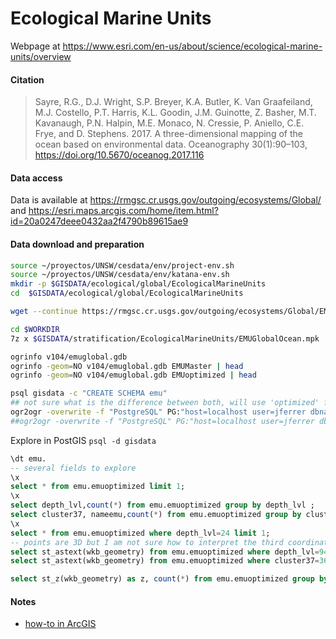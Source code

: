 # Ecological Marine Units

Webpage at https://www.esri.com/en-us/about/science/ecological-marine-units/overview

#### Citation
> Sayre, R.G., D.J. Wright, S.P. Breyer, K.A. Butler, K. Van Graafeiland, M.J. Costello, P.T. Harris, K.L. Goodin, J.M. Guinotte, Z. Basher, M.T. Kavanaugh, P.N. Halpin, M.E. Monaco, N. Cressie, P. Aniello, C.E. Frye, and D. Stephens. 2017. A three-​dimensional mapping of the ocean based on environmental data. Oceanography 30(1):90–103, https://doi.org/10.5670/oceanog.2017.116

#### Data access

Data is available at https://rmgsc.cr.usgs.gov/outgoing/ecosystems/Global/ and https://esri.maps.arcgis.com/home/item.html?id=20a0247deee0432aa2f4790b89615ae9

#### Data download and preparation

```sh
source ~/proyectos/UNSW/cesdata/env/project-env.sh
source ~/proyectos/UNSW/cesdata/env/katana-env.sh
mkdir -p $GISDATA/ecological/global/EcologicalMarineUnits
cd  $GISDATA/ecological/global/EcologicalMarineUnits

wget --continue https://rmgsc.cr.usgs.gov/outgoing/ecosystems/Global/EMUGlobalOcean.mpk

cd $WORKDIR
7z x $GISDATA/stratification/EcologicalMarineUnits/EMUGlobalOcean.mpk

ogrinfo v104/emuglobal.gdb
ogrinfo -geom=NO v104/emuglobal.gdb EMUMaster | head
ogrinfo -geom=NO v104/emuglobal.gdb EMUoptimized | head

psql gisdata -c "CREATE SCHEMA emu"
## not sure what is the difference between both, will use 'optimized' for now
ogr2ogr -overwrite -f "PostgreSQL" PG:"host=localhost user=jferrer dbname=gisdata" -lco SCHEMA=emu v104/emuglobal.gdb emuoptimized
##ogr2ogr -overwrite -f "PostgreSQL" PG:"host=localhost user=jferrer dbname=gisdata" -lco SCHEMA=emu v104/emuglobal.gdb emumaster

```

Explore in PostGIS `psql -d gisdata`

```sql
\dt emu.
-- several fields to explore
\x
select * from emu.emuoptimized limit 1;
\x
select depth_lvl,count(*) from emu.emuoptimized group by depth_lvl ;
select cluster37, nameemu,count(*) from emu.emuoptimized group by cluster37,nameemu order by nameemu;
\x
select * from emu.emuoptimized where depth_lvl=24 limit 1;
-- points are 3D but I am not sure how to interpret the third coordinate
select st_astext(wkb_geometry) from emu.emuoptimized where depth_lvl=94 limit 5;
select st_astext(wkb_geometry) from emu.emuoptimized where cluster37=36 limit 5;

select st_z(wkb_geometry) as z, count(*) from emu.emuoptimized group by z;

```

#### Notes
* [how-to in ArcGIS](https://community.esri.com/groups/ecological-marine-units/blog/2017/01/03/getting-started-with-ecological-marne-units-emu-s-using-arcgis-desktop)
